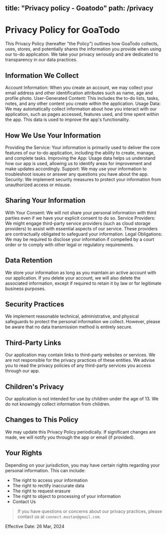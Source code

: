 title: "Privacy policy - Goatodo"
path: /privacy
---

# Privacy Policy for GoaTodo

This Privacy Policy (hereafter "the Policy") outlines how GoaTodo collects, uses, stores, and potentially shares the information you provide when using our to-do application. We take your privacy seriously and are dedicated to transparency in our data practices.

## Information We Collect

Account Information: When you create an account, we may collect your email address and other identification attributes such as name, age and profile photo.
User-Generated Content: This includes the to-do lists, tasks, notes, and any other content you create within the application.
Usage Data: We may automatically collect information about how you interact with our application, such as pages accessed, features used, and time spent within the app. This data is used to improve the app's functionality.

## How We Use Your Information

Providing the Service: Your information is primarily used to deliver the core features of our to-do application, including the ability to create, manage, and complete tasks.
Improving the App: Usage data helps us understand how our app is used, allowing us to identify areas for improvement and make updates accordingly.
Support: We may use your information to troubleshoot issues or answer any questions you have about the app.
Security: We implement security measures to protect your information from unauthorized access or misuse.

## Sharing Your Information

With Your Consent: We will not share your personal information with third parties even if we have your explicit consent to do so.
Service Providers: We might engage third-party service providers (such as cloud storage providers) to assist with essential aspects of our service. These providers are contractually obligated to safeguard your information.
Legal Obligations: We may be required to disclose your information if compelled by a court order or to comply with other legal or regulatory requirements.

## Data Retention

We store your information as long as you maintain an active account with our application. If you delete your account, we will also delete the associated information, except if required to retain it by law or for legitimate business purposes.

## Security Practices

We implement reasonable technical, administrative, and physical safeguards to protect the personal information we collect. However, please be aware that no data transmission method is entirely secure.

## Third-Party Links

Our application may contain links to third-party websites or services. We are not responsible for the privacy practices of these entities. We advise you to read the privacy policies of any third-party services you access through our app.

## Children's Privacy

Our application is not intended for use by children under the age of 13. We do not knowingly collect information from children.

## Changes to This Policy

We may update this Privacy Policy periodically. If significant changes are made, we will notify you through the app or email (if provided).

## Your Rights

Depending on your jurisdiction, you may have certain rights regarding your personal information. This can include:

- The right to access your information
- The right to rectify inaccurate data
- The right to request erasure
- The right to object to processing of your information
- Contact Us

> If you have questions or concerns about our privacy practices, please contact us at `connect.mustan@gmail.com`.

Effective Date: 26 Mar, 2024